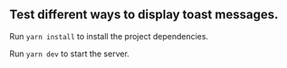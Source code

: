 ## Test different ways to display toast messages.

Run `yarn install` to install the project dependencies.

Run `yarn dev` to start the server.

